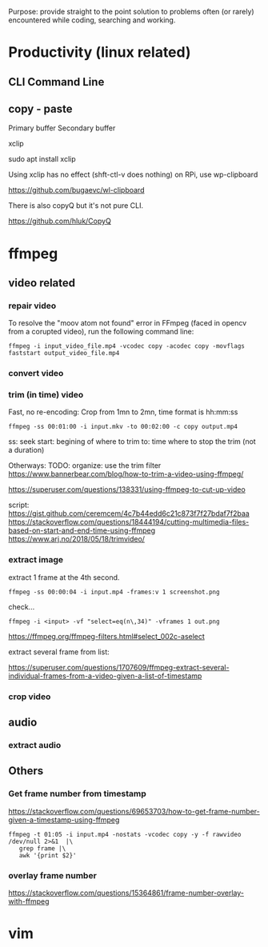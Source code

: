 Purpose: provide straight to the point solution to problems often (or rarely) encountered while coding, searching and working.

# Productivity (linux related)

## CLI Command Line 

## copy - paste

Primary buffer
Secondary buffer

xclip

sudo apt install xclip

Using xclip has no effect (shft-ctl-v does nothing) on RPi, use wp-clipboard

https://github.com/bugaevc/wl-clipboard

There is also copyQ but it's not pure CLI.

https://github.com/hluk/CopyQ


# ffmpeg

## video related

### repair video

To resolve the "moov atom not found" error in FFmpeg (faced in opencv from a corupted video), run the following command line:

    ffmpeg -i input_video_file.mp4 -vcodec copy -acodec copy -movflags faststart output_video_file.mp4

### convert video

### trim (in time) video

Fast, no re-encoding:
Crop from 1mn to 2mn, time format is hh:mm:ss

    ffmpeg -ss 00:01:00 -i input.mkv -to 00:02:00 -c copy output.mp4

ss: seek start: begining of where to trim
to: time where to stop the trim (not a duration)

Otherways: TODO: organize:
use the trim filter
https://www.bannerbear.com/blog/how-to-trim-a-video-using-ffmpeg/

https://superuser.com/questions/138331/using-ffmpeg-to-cut-up-video

script:
https://gist.github.com/ceremcem/4c7b44edd6c21c873f7f27bdaf7f2baa
https://stackoverflow.com/questions/18444194/cutting-multimedia-files-based-on-start-and-end-time-using-ffmpeg
https://www.arj.no/2018/05/18/trimvideo/


### extract image

extract 1 frame at the 4th second.

    ffmpeg -ss 00:00:04 -i input.mp4 -frames:v 1 screenshot.png

check...

    ffmpeg -i <input> -vf "select=eq(n\,34)" -vframes 1 out.png

https://ffmpeg.org/ffmpeg-filters.html#select_002c-aselect

extract several frame from list:

https://superuser.com/questions/1707609/ffmpeg-extract-several-individual-frames-from-a-video-given-a-list-of-timestamp


### crop video

## audio

### extract audio

## Others

### Get frame number from timestamp

https://stackoverflow.com/questions/69653703/how-to-get-frame-number-given-a-timestamp-using-ffmpeg

    ffmpeg -t 01:05 -i input.mp4 -nostats -vcodec copy -y -f rawvideo /dev/null 2>&1  |\
       grep frame |\
       awk '{print $2}'

### overlay frame number

https://stackoverflow.com/questions/15364861/frame-number-overlay-with-ffmpeg

# vim


